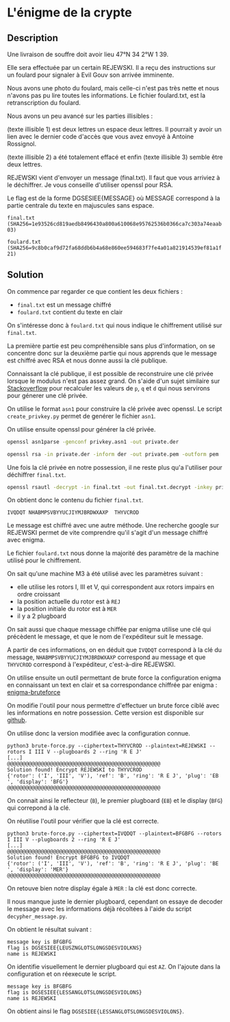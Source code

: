 # L'énigme de la crypte

## Description

Une livraison de souffre doit avoir lieu 47°N 34 2°W 1 39.

Elle sera effectuée par un certain REJEWSKI. Il a reçu des instructions sur un foulard pour signaler à Evil Gouv son arrivée imminente.

Nous avons une photo du foulard, mais celle-ci n'est pas très nette et nous n'avons pas pu lire toutes les informations. Le fichier foulard.txt, est la retranscription du foulard.

Nous avons un peu avancé sur les parties illisibles :

(texte illisible 1) est deux lettres un espace deux lettres. Il pourrait y avoir un lien avec le dernier code d'accès que vous avez envoyé à Antoine Rossignol.

(texte illisible 2) a été totalement effacé et enfin (texte illisible 3) semble être deux lettres.

REJEWSKI vient d'envoyer un message (final.txt). Il faut que vous arriviez à le déchiffrer. Je vous conseille d'utiliser openssl pour RSA.

Le flag est de la forme DGSESIEE{MESSAGE} où MESSAGE correspond à la partie centrale du texte en majuscules sans espace.

`final.txt (SHA256=1e93526cd819aedb8496430a800a610068e95762536b0366ca7c303a74eaab03)`

`foulard.txt (SHA256=9c8b0caf9d72fa68ddb6b4a68e860ee594683f7fe4a01a821914539ef81a1f21)`

## Solution

On commence par regarder ce que contient les deux fichiers :
- `final.txt` est un message chiffré
- `foulard.txt` contient du texte en clair

On s'intéresse donc à `foulard.txt` qui nous indique le chiffrement utilisé sur `final.txt`.

La première partie est peu compréhensible sans plus d'information, on se concentre donc sur la deuxième partie qui nous apprends que le message est chiffré avec RSA et nous donne aussi la clé publique.

Connaissant la clé publique, il est possible de reconstruire une clé privée lorsque le modulus n'est pas assez grand. On s'aide d'un sujet similaire sur [Stackoverflow](https://stackoverflow.com/questions/50053884/use-rsa-public-key-to-generate-private-key-in-openssl) pour recalculer les valeurs de `p`, `q` et `d` qui nous servirons pour génerer une clé privée.

On utilise le format `asn1` pour construire la clé privée avec openssl. Le script `create_privkey.py` permet de genérer le fichier `asn1`.

On utilise ensuite openssl pour générer la clé privée.

```bash
openssl asn1parse -genconf privkey.asn1 -out private.der

openssl rsa -in private.der -inform der -out private.pem -outform pem
```

Une fois la clé privée en notre possession, il ne reste plus qu'a l'utiliser pour déchiffrer `final.txt`.

```bash
openssl rsautl -decrypt -in final.txt -out final.txt.decrypt -inkey private.pem
```

On obtient donc le contenu du fichier `final.txt`.

```
IVQDQT NHABMPSVBYYUCJIYMJBRDWXAXP  THYVCROD
```

Le message est chiffré avec une autre méthode. Une recherche google sur REJEWSKI permet de vite comprendre qu'il s'agit d'un message chiffré avec enigma.

Le fichier `foulard.txt` nous donne la majorité des paramètre de la machine utilisé pour le chiffrement.

On sait qu'une machine M3 à été utilisé avec les paramètres suivant :
- elle utilise les rotors I, III et V, qui correspondent aux rotors impairs en ordre croissant
- la position actuelle du rotor est à `REJ`
- la position initiale du rotor est à `MER`
- il y a 2 plugboard

On sait aussi que chaque message chiffée par enigma utilise une clé qui précèdent le message, et que le nom de l'expéditeur suit le message.

A partir de ces informations, on en déduit que `IVQDQT` correspond à la clé du message, `NHABMPSVBYYUCJIYMJBRDWXAXP` correspond au message et que `THYVCROD` correspond à l'expéditeur, c'est-à-dire REJEWSKI.

On utilise ensuite un outil permettant de brute force la configuration enigma en connaissant un text en clair et sa correspondance chiffrée par enigma : [enigma-bruteforce](https://github.com/risteon/enigma-bruteforce)

On modifie l'outil pour nous permettre d'effectuer un brute force ciblé avec les informations en notre possession. Cette version est disponible sur [github](https://github.com/l4u23n7p/enigma-bruteforce).

On utilise donc la version modifiée avec la configuration connue.

```
python3 brute-force.py --ciphertext=THYVCROD --plaintext=REJEWSKI --rotors I III V --plugboards 2 --ring 'R E J'
[...]
@@@@@@@@@@@@@@@@@@@@@@@@@@@@@@@@@@@@@@@@@@@@@@@@@@
Solution found! Encrypt REJEWSKI to THYVCROD
{'rotor': ('I', 'III', 'V'), 'ref': 'B', 'ring': 'R E J', 'plug': 'EB ', 'display': 'BFG'}
@@@@@@@@@@@@@@@@@@@@@@@@@@@@@@@@@@@@@@@@@@@@@@@@@@
```
On connait ainsi le reflecteur (`B`), le premier plugboard (`EB`) et le display (`BFG`) qui correpond à la clé.

On réutilise l'outil pour vérifier que la clé est correcte.

```
python3 brute-force.py --ciphertext=IVQDQT --plaintext=BFGBFG --rotors I III V --plugboards 2 --ring 'R E J'
[...]
@@@@@@@@@@@@@@@@@@@@@@@@@@@@@@@@@@@@@@@@@@@@@@@@@@
Solution found! Encrypt BFGBFG to IVQDQT
{'rotor': ('I', 'III', 'V'), 'ref': 'B', 'ring': 'R E J', 'plug': 'BE ', 'display': 'MER'}
@@@@@@@@@@@@@@@@@@@@@@@@@@@@@@@@@@@@@@@@@@@@@@@@@@
```

On retouve bien notre display égale à `MER` : la clé est donc correcte.

Il nous manque juste le dernier plugboard, cependant on essaye de decoder le message avec les informations déjà récoltées à l'aide du script `decypher_message.py`.

On obtient le résultat suivant :
```
message key is BFGBFG
flag is DGSESIEE{LEUSZNGLOTSLONGSDESVIOLKNS}
name is REJEWSKI
```

On identifie visuellement le dernier plugboard qui est `AZ`. On l'ajoute dans la configuration et on réexecute le script.

```
message key is BFGBFG
flag is DGSESIEE{LESSANGLOTSLONGSDESVIOLONS}
name is REJEWSKI
```

On obtient ainsi le flag `DGSESIEE{LESSANGLOTSLONGSDESVIOLONS}`.